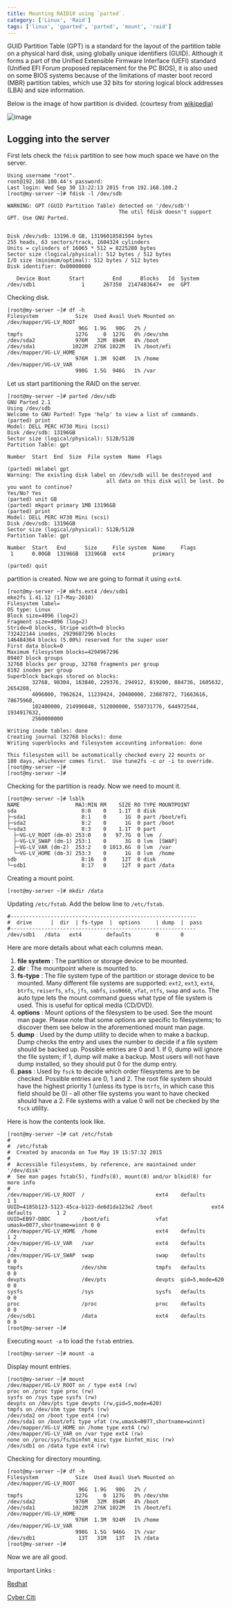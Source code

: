 ```yaml
---
title: Mounting RAID10 using `parted`.
category: ['Linux', 'Raid']
tags: ['linux', 'gparted', 'parted', 'mount', 'raid']
---
```


GUID Partition Table (GPT) is a standard for the layout of the partition table on a physical hard disk, using globally unique identifiers (GUID). Although it forms a part of the Unified Extensible Firmware Interface (UEFI) standard (Unified EFI Forum proposed replacement for the PC BIOS), it is also used on some BIOS systems because of the limitations of master boot record (MBR) partition tables, which use 32 bits for storing logical block addresses (LBA) and size information.

Below is the image of how partition is divided. (courtesy from [wikipedia](https://en.wikipedia.org/wiki/File:GUID_Partition_Table_Scheme.svg))


![image](http://zubayr.github.io/images/guid_partition.png)



##  Logging into the server

First lets check the `fdisk` partition to see how much space we have on the server.

	Using username "root".
	root@192.168.100.44's password:
	Last login: Wed Sep 30 13:22:13 2015 from 192.168.100.2
	[root@my-server ~]# fdisk -l /dev/sdb

	WARNING: GPT (GUID Partition Table) detected on '/dev/sdb'! 
                                        The util fdisk doesn't support GPT. Use GNU Parted.


	Disk /dev/sdb: 13196.0 GB, 13196018581504 bytes
	255 heads, 63 sectors/track, 1604324 cylinders
	Units = cylinders of 16065 * 512 = 8225280 bytes
	Sector size (logical/physical): 512 bytes / 512 bytes
	I/O size (minimum/optimal): 512 bytes / 512 bytes
	Disk identifier: 0x00000000

	   Device Boot      Start         End      Blocks   Id  System
	/dev/sdb1               1      267350  2147483647+  ee  GPT


Checking disk.	
	
	[root@my-server ~]# df -h
	Filesystem            Size  Used Avail Use% Mounted on
	/dev/mapper/VG-LV_ROOT
						   96G  1.9G   90G   2% /
	tmpfs                 127G     0  127G   0% /dev/shm
	/dev/sda2             976M   32M  894M   4% /boot
	/dev/sda1            1022M  276K 1022M   1% /boot/efi
	/dev/mapper/VG-LV_HOME
						  976M  1.3M  924M   1% /home
	/dev/mapper/VG-LV_VAR
						  998G  1.5G  946G   1% /var

Let us start partitioning the RAID on the server. 
 						  
	[root@my-server ~]# parted /dev/sdb
	GNU Parted 2.1
	Using /dev/sdb
	Welcome to GNU Parted! Type 'help' to view a list of commands.
	(parted) print
	Model: DELL PERC H730 Mini (scsi)
	Disk /dev/sdb: 13196GB
	Sector size (logical/physical): 512B/512B
	Partition Table: gpt
	
	Number  Start  End  Size  File system  Name  Flags
	
	(parted) mklabel gpt
	Warning: The existing disk label on /dev/sdb will be destroyed and 
                                    all data on this disk will be lost. Do you want to continue?
	Yes/No? Yes
	(parted) unit GB
	(parted) mkpart primary 1MB 13196GB
	(parted) print
	Model: DELL PERC H730 Mini (scsi)
	Disk /dev/sdb: 13196GB
	Sector size (logical/physical): 512B/512B
	Partition Table: gpt
	
	Number  Start   End      Size     File system  Name     Flags
	 1      0.00GB  13196GB  13196GB  ext4         primary
	
	(parted) quit


partition is created. Now we are going to format it using `ext4`.


	[root@my-server ~]# mkfs.ext4 /dev/sdb1
	mke2fs 1.41.12 (17-May-2010)
	Filesystem label=
	OS type: Linux
	Block size=4096 (log=2)
	Fragment size=4096 (log=2)
	Stride=0 blocks, Stripe width=0 blocks
	732422144 inodes, 2929687296 blocks
	146484364 blocks (5.00%) reserved for the super user
	First data block=0
	Maximum filesystem blocks=4294967296
	89407 block groups
	32768 blocks per group, 32768 fragments per group
	8192 inodes per group
	Superblock backups stored on blocks:
			32768, 98304, 163840, 229376, 294912, 819200, 884736, 1605632, 2654208,
			4096000, 7962624, 11239424, 20480000, 23887872, 71663616, 78675968,
			102400000, 214990848, 512000000, 550731776, 644972544, 1934917632,
			2560000000

	Writing inode tables: done
	Creating journal (32768 blocks): done
	Writing superblocks and filesystem accounting information: done

	This filesystem will be automatically checked every 22 mounts or
	180 days, whichever comes first.  Use tune2fs -c or -i to override.
	[root@my-server ~]#
	[root@my-server ~]#

Checking for the partition is ready. Now we need to mount it.	
	
	[root@my-server ~]# lsblk
	NAME                  MAJ:MIN RM    SIZE RO TYPE MOUNTPOINT
	sda                     8:0    0    1.1T  0 disk
	├─sda1                  8:1    0      1G  0 part /boot/efi
	├─sda2                  8:2    0      1G  0 part /boot
	└─sda3                  8:3    0    1.1T  0 part
	  ├─VG-LV_ROOT (dm-0) 253:0    0   97.7G  0 lvm  /
	  ├─VG-LV_SWAP (dm-1) 253:1    0      3G  0 lvm  [SWAP]
	  ├─VG-LV_VAR (dm-2)  253:2    0 1013.6G  0 lvm  /var
	  └─VG-LV_HOME (dm-3) 253:3    0      1G  0 lvm  /home
	sdb                     8:16   0     12T  0 disk
	└─sdb1                  8:17   0     12T  0 part /data


Creating a mount point.

	[root@my-server ~]# mkdir /data	

Updating `/etc/fstab`. Add the below line to `/etc/fstab`.
	
	#------------------------------------------------------------
	#  drive	  |	 dir  |	fs-type	 |	options     | dump  |  pass
	#------------------------------------------------------------
	/dev/sdb1   /data   ext4    	defaults        0 		0

Here are more details about what each columns mean.



1. **file system** : The partition or storage device to be mounted.
2. **dir** : The mountpoint where <file system> is mounted to.
3. **fs-type** : The file system type of the partition or storage device to be mounted. Many different file systems are supported: `ext2`, `ext3`, `ext4`, `btrfs`, `reiserfs`, `xfs`, `jfs`, `smbfs`, `iso9660`, `vfat`, `ntfs`, `swap` and `auto`. The auto type lets the mount command guess what type of file system is used. This is useful for optical media (CD/DVD).
4. **options** : Mount options of the filesystem to be used. See the mount man page. Please note that some options are specific to filesystems; to discover them see below in the aforementioned mount man page.
5. **dump** : Used by the dump utility to decide when to make a backup. Dump checks the entry and uses the number to decide if a file system should be backed up. Possible entries are 0 and 1. If 0, dump will ignore the file system; if 1, dump will make a backup. Most users will not have dump installed, so they should put 0 for the dump entry.
6. **pass** : Used by `fsck` to decide which order filesystems are to be checked. Possible entries are 0, 1 and 2. The root file system should have the highest priority 1 (unless its type is `btrfs`, in which case this field should be 0) - all other file systems you want to have checked should have a 2. File systems with a value 0 will not be checked by the `fsck` utility.	
	
Here is how the contents look like.
	
	[root@my-server ~]# cat /etc/fstab
	# 
	#  /etc/fstab
	#  Created by anaconda on Tue May 19 15:57:32 2015
	# 
	#  Accessible filesystems, by reference, are maintained under '/dev/disk'
	#  See man pages fstab(5), findfs(8), mount(8) and/or blkid(8) for more info
	# 
	/dev/mapper/VG-LV_ROOT  /                       ext4    defaults        1 1
	UUID=4185b123-5123-45ca-b123-de6d1da123e2 /boot                   ext4    defaults        1 2
	UUID=EB97-DBDC          /boot/efi               vfat    umask=0077,shortname=winnt 0 0
	/dev/mapper/VG-LV_HOME  /home                   ext4    defaults        1 2
	/dev/mapper/VG-LV_VAR   /var                    ext4    defaults        1 2
	/dev/mapper/VG-LV_SWAP  swap                    swap    defaults        0 0
	tmpfs                   /dev/shm                tmpfs   defaults        0 0
	devpts                  /dev/pts                devpts  gid=5,mode=620  0 0
	sysfs                   /sys                    sysfs   defaults        0 0
	proc                    /proc                   proc    defaults        0 0
	/dev/sdb1               /data                   ext4    defaults        0 0
	[root@my-server ~]#

Executing `mount -a` to load the `fstab` entries. 
	
	[root@my-server ~]# mount -a 

Display mount entries.

	[root@my-server ~]# mount
	/dev/mapper/VG-LV_ROOT on / type ext4 (rw)
	proc on /proc type proc (rw)
	sysfs on /sys type sysfs (rw)
	devpts on /dev/pts type devpts (rw,gid=5,mode=620)
	tmpfs on /dev/shm type tmpfs (rw)
	/dev/sda2 on /boot type ext4 (rw)
	/dev/sda1 on /boot/efi type vfat (rw,umask=0077,shortname=winnt)
	/dev/mapper/VG-LV_HOME on /home type ext4 (rw)
	/dev/mapper/VG-LV_VAR on /var type ext4 (rw)
	none on /proc/sys/fs/binfmt_misc type binfmt_misc (rw)
	/dev/sdb1 on /data type ext4 (rw)
	
Checking for directory mounting. 
	
	[root@my-server ~]# df -h
	Filesystem            Size  Used Avail Use% Mounted on
	/dev/mapper/VG-LV_ROOT
						   96G  1.9G   90G   2% /
	tmpfs                 127G     0  127G   0% /dev/shm
	/dev/sda2             976M   32M  894M   4% /boot
	/dev/sda1            1022M  276K 1022M   1% /boot/efi
	/dev/mapper/VG-LV_HOME
						  976M  1.3M  924M   1% /home
	/dev/mapper/VG-LV_VAR
						  998G  1.5G  946G   1% /var
	/dev/sdb1              13T   31M   13T   1% /data
	[root@my-server ~]#

Now we are all good.


Important Links : 

[Redhat](https://access.redhat.com/documentation/en-US/Red_Hat_Enterprise_Linux/6/html/Storage_Administration_Guide/s2-disk-storage-parted-create-part.html)

[Cyber Citi](http://www.cyberciti.biz/tips/fdisk-unable-to-create-partition-greater-2tb.html)